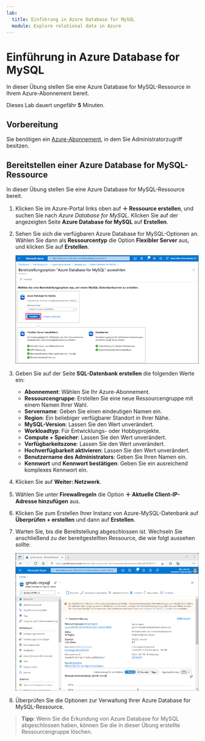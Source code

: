 ```yaml
---
lab:
  title: Einführung in Azure Database for MySQL
  module: Explore relational data in Azure
---
```


# Einführung in Azure Database for MySQL

In dieser Übung stellen Sie eine Azure Database for MySQL-Ressource in Ihrem Azure-Abonnement bereit.

Dieses Lab dauert ungefähr **5** Minuten.

## Vorbereitung

Sie benötigen ein [Azure-Abonnement](https://azure.microsoft.com/free), in dem Sie Administratorzugriff besitzen.

## Bereitstellen einer Azure Database for MySQL-Ressource

In dieser Übung stellen Sie eine Azure Database for MySQL-Ressource bereit.

1. Klicken Sie im Azure-Portal links oben auf **&#65291; Ressource erstellen**, und suchen Sie nach *Azure Database for MySQL*. Klicken Sie auf der angezeigten Seite **Azure Database for MySQL** auf **Erstellen**.

1. Sehen Sie sich die verfügbaren Azure Database for MySQL-Optionen an. Wählen Sie dann als **Ressourcentyp** die Option **Flexibler Server** aus, und klicken Sie auf **Erstellen**.

    ![Screenshot: Bereitstellungsoptionen für Azure Database for MySQL](images/mysql-options.png)

1. Geben Sie auf der Seite **SQL-Datenbank erstellen** die folgenden Werte ein:
    - **Abonnement**: Wählen Sie Ihr Azure-Abonnement.
    - **Ressourcengruppe**: Erstellen Sie eine neue Ressourcengruppe mit einem Namen Ihrer Wahl.
    - **Servername**: Geben Sie einen eindeutigen Namen ein.
    - **Region**: Ein beliebiger verfügbarer Standort in Ihrer Nähe.
    - **MySQL-Version**: Lassen Sie den Wert unverändert.
    - **Workloadtyp**: Für Entwicklungs- oder Hobbyprojekte.
    - **Compute + Speicher**: Lassen Sie den Wert unverändert.
    - **Verfügbarkeitszone**: Lassen Sie den Wert unverändert.
    - **Hochverfügbarkeit aktivieren**: Lassen Sie den Wert unverändert.
    - **Benutzername des Administrators**: Geben Sie Ihren Namen ein.
    - **Kennwort** und **Kennwort bestätigen**: Geben Sie ein ausreichend komplexes Kennwort ein.

1. Klicken Sie auf **Weiter: Netzwerk**.

1. Wählen Sie unter **Firewallregeln** die Option **&#65291; Aktuelle Client-IP-Adresse hinzufügen** aus.

1. Klicken Sie zum Erstellen Ihrer Instanz von Azure-MySQL-Datenbank auf **Überprüfen + erstellen** und dann auf **Erstellen**.

1. Warten Sie, bis die Bereitstellung abgeschlossen ist. Wechseln Sie anschließend zu der bereitgestellten Ressource, die wie folgt aussehen sollte:

    ![Screenshot: Azure-Portal mit der Seite „Azure Database for MySQL“](images/mysql-portal.png)

1. Überprüfen Sie die Optionen zur Verwaltung Ihrer Azure Database for MySQL-Ressource.

> **Tipp**: Wenn Sie die Erkundung von Azure Database for MySQL abgeschlossen haben, können Sie die in dieser Übung erstellte Ressourcengruppe löschen.
